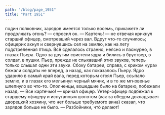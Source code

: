```yaml
---
path: "/blog/page_1951"
title: "Part 1951"
---
```


подин полковник, зарядов имеется только восемь, прикажете ли продолжать огонь? — спросил он.
— Картечь! — не отвечая крикнул старший офицер, смотревший через вал.
Вдруг что-то случилось; офицерик ахнул и свернувшись сел на землю, как на лету подстреленная птица. Всё сделалось странно, неясно и пасмурно, в глазах Пьера.
Одно за другим свистели ядра и бились в бруствер, в солдат, в пушки. Пьер, прежде не слыхавший этих звуков, теперь только слышал одни эти звуки. Сбоку батареи, справа, с криком «ура» бежали солдаты не вперед, а назад, как показалось Пьеру.
Ядро ударило в самый край вала, перед которым стоял Пьер, ссыпало землю, и в глазах его мелькнул черный мячик, и в то же мгновенье шлепнуло во что-то. Ополченцы, вошедшие было на батарею, побежали назад.
— Все картечью! — кричал офицер.
Унтер-офицер подбежал к старшему офицеру и испуганным шопотом (как за обедом докладывает дворецкий хозяину, что нет больше требуемого вина) сказал, что зарядов больше не было.
— Разбойники, чтò делают! 
